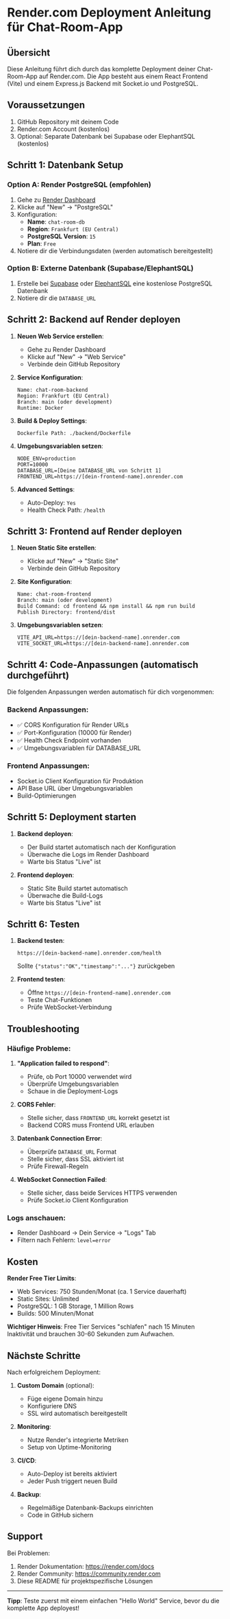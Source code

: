# Render.com Deployment Anleitung für Chat-Room-App

## Übersicht
Diese Anleitung führt dich durch das komplette Deployment deiner Chat-Room-App auf Render.com. Die App besteht aus einem React Frontend (Vite) und einem Express.js Backend mit Socket.io und PostgreSQL.

## Voraussetzungen
1. GitHub Repository mit deinem Code
2. Render.com Account (kostenlos)
3. Optional: Separate Datenbank bei Supabase oder ElephantSQL (kostenlos)

## Schritt 1: Datenbank Setup

### Option A: Render PostgreSQL (empfohlen)
1. Gehe zu [Render Dashboard](https://dashboard.render.com)
2. Klicke auf "New" → "PostgreSQL"
3. Konfiguration:
   - **Name**: `chat-room-db`
   - **Region**: `Frankfurt (EU Central)`
   - **PostgreSQL Version**: `15`
   - **Plan**: `Free`
4. Notiere dir die Verbindungsdaten (werden automatisch bereitgestellt)

### Option B: Externe Datenbank (Supabase/ElephantSQL)
1. Erstelle bei [Supabase](https://supabase.com) oder [ElephantSQL](https://www.elephantsql.com/) eine kostenlose PostgreSQL Datenbank
2. Notiere dir die `DATABASE_URL`

## Schritt 2: Backend auf Render deployen

1. **Neuen Web Service erstellen**:
   - Gehe zu Render Dashboard
   - Klicke auf "New" → "Web Service"
   - Verbinde dein GitHub Repository

2. **Service Konfiguration**:
   ```
   Name: chat-room-backend
   Region: Frankfurt (EU Central)
   Branch: main (oder development)
   Runtime: Docker
   ```

3. **Build & Deploy Settings**:
   ```
   Dockerfile Path: ./backend/Dockerfile
   ```

4. **Umgebungsvariablen setzen**:
   ```
   NODE_ENV=production
   PORT=10000
   DATABASE_URL=[Deine DATABASE_URL von Schritt 1]
   FRONTEND_URL=https://[dein-frontend-name].onrender.com
   ```

5. **Advanced Settings**:
   - Auto-Deploy: `Yes`
   - Health Check Path: `/health`

## Schritt 3: Frontend auf Render deployen

1. **Neuen Static Site erstellen**:
   - Klicke auf "New" → "Static Site"
   - Verbinde dein GitHub Repository

2. **Site Konfiguration**:
   ```
   Name: chat-room-frontend
   Branch: main (oder development)
   Build Command: cd frontend && npm install && npm run build
   Publish Directory: frontend/dist
   ```

3. **Umgebungsvariablen setzen**:
   ```
   VITE_API_URL=https://[dein-backend-name].onrender.com
   VITE_SOCKET_URL=https://[dein-backend-name].onrender.com
   ```

## Schritt 4: Code-Anpassungen (automatisch durchgeführt)

Die folgenden Anpassungen werden automatisch für dich vorgenommen:

### Backend Anpassungen:
- ✅ CORS Konfiguration für Render URLs
- ✅ Port-Konfiguration (10000 für Render)
- ✅ Health Check Endpoint vorhanden
- ✅ Umgebungsvariablen für DATABASE_URL

### Frontend Anpassungen:
- Socket.io Client Konfiguration für Produktion
- API Base URL über Umgebungsvariablen
- Build-Optimierungen

## Schritt 5: Deployment starten

1. **Backend deployen**:
   - Der Build startet automatisch nach der Konfiguration
   - Überwache die Logs im Render Dashboard
   - Warte bis Status "Live" ist

2. **Frontend deployen**:
   - Static Site Build startet automatisch
   - Überwache die Build-Logs
   - Warte bis Status "Live" ist

## Schritt 6: Testen

1. **Backend testen**:
   ```
   https://[dein-backend-name].onrender.com/health
   ```
   Sollte `{"status":"OK","timestamp":"..."}` zurückgeben

2. **Frontend testen**:
   - Öffne `https://[dein-frontend-name].onrender.com`
   - Teste Chat-Funktionen
   - Prüfe WebSocket-Verbindung

## Troubleshooting

### Häufige Probleme:

1. **"Application failed to respond"**:
   - Prüfe, ob Port 10000 verwendet wird
   - Überprüfe Umgebungsvariablen
   - Schaue in die Deployment-Logs

2. **CORS Fehler**:
   - Stelle sicher, dass `FRONTEND_URL` korrekt gesetzt ist
   - Backend CORS muss Frontend URL erlauben

3. **Datenbank Connection Error**:
   - Überprüfe `DATABASE_URL` Format
   - Stelle sicher, dass SSL aktiviert ist
   - Prüfe Firewall-Regeln

4. **WebSocket Connection Failed**:
   - Stelle sicher, dass beide Services HTTPS verwenden
   - Prüfe Socket.io Client Konfiguration

### Logs anschauen:
- Render Dashboard → Dein Service → "Logs" Tab
- Filtern nach Fehlern: `level=error`

## Kosten

**Render Free Tier Limits**:
- Web Services: 750 Stunden/Monat (ca. 1 Service dauerhaft)
- Static Sites: Unlimited
- PostgreSQL: 1 GB Storage, 1 Million Rows
- Builds: 500 Minuten/Monat

**Wichtiger Hinweis**: Free Tier Services "schlafen" nach 15 Minuten Inaktivität und brauchen 30-60 Sekunden zum Aufwachen.

## Nächste Schritte

Nach erfolgreichem Deployment:

1. **Custom Domain** (optional):
   - Füge eigene Domain hinzu
   - Konfiguriere DNS
   - SSL wird automatisch bereitgestellt

2. **Monitoring**:
   - Nutze Render's integrierte Metriken
   - Setup von Uptime-Monitoring

3. **CI/CD**:
   - Auto-Deploy ist bereits aktiviert
   - Jeder Push triggert neuen Build

4. **Backup**:
   - Regelmäßige Datenbank-Backups einrichten
   - Code in GitHub sichern

## Support

Bei Problemen:
1. Render Dokumentation: https://render.com/docs
2. Render Community: https://community.render.com
3. Diese README für projektspezifische Lösungen

---

**Tipp**: Teste zuerst mit einem einfachen "Hello World" Service, bevor du die komplette App deployest!